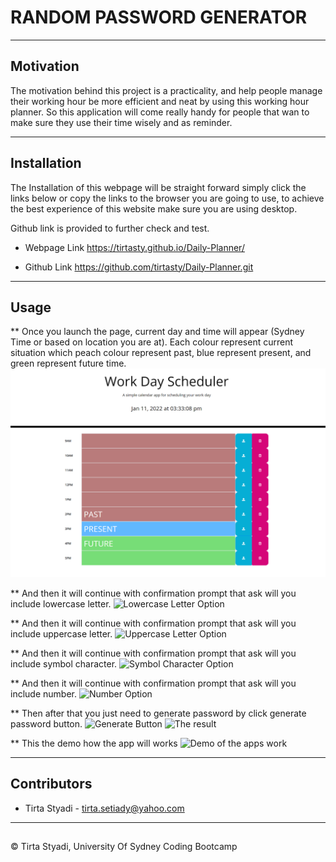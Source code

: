 # RANDOM PASSWORD GENERATOR

---

## Motivation

The motivation behind this project is a practicality, and help people manage their working hour be more efficient and neat by using this working hour planner. So this application will come really handy for people that wan to make sure they use their time wisely and as reminder.

---
## Installation

The Installation of this webpage will be straight forward simply click the links below or 
copy the links to the browser you are going to use, to achieve the best experience of 
this website make sure you are using desktop.

Github link is provided to further check and test.


* Webpage Link
https://tirtasty.github.io/Daily-Planner/

* Github Link
https://github.com/tirtasty/Daily-Planner.git

---

## Usage

** Once you launch the page, current day and time will appear (Sydney Time or based on location you are at). Each colour represent current situation which peach colour represent past, blue represent present, and green represent future time.
![Home Page](./images/homepage.PNG)

** And then it will continue with confirmation prompt that ask will you include lowercase letter.
![Lowercase Letter Option](./images/lowercaseOption.PNG)

** And then it will continue with confirmation prompt that ask will you include uppercase letter.
![Uppercase Letter Option](./images/uppercaseOption.PNG)

** And then it will continue with confirmation prompt that ask will you include symbol character.
![Symbol Character Option](./images/symbolOption.PNG)

** And then it will continue with confirmation prompt that ask will you include number.
![Number Option](./images/numberOption.PNG)

** Then after that you just need to generate password by click generate password button.
![Generate Button](./images/generateButton.PNG)
![The result](./images/result.PNG)

** This the demo how the app will works
![Demo of the apps work](./images/appDemo.gif)

---
## Contributors

- Tirta Styadi - <tirta.setiady@yahoo.com>

---

##

© Tirta Styadi, University Of Sydney Coding Bootcamp